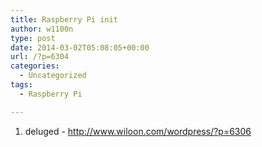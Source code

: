 ```yaml
---
title: Raspberry Pi init
author: w1100n
type: post
date: 2014-03-02T05:08:05+00:00
url: /?p=6304
categories:
  - Uncategorized
tags:
  - Raspberry Pi

---
```

<ol start="1">
  <li>
    deluged - <a href="http://www.wiloon.com/wordpress/?p=6306">http://www.wiloon.com/wordpress/?p=6306</a>
  </li>
</ol>